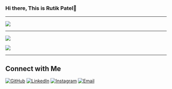 ### Hi there, This is Rutik Patel👋

<hr>
<!-- Most Used Languages -->
<a href="https://github.com/rutikkpatel/" >
  <img src="https://github-readme-stats.vercel.app/api/top-langs/?username=rutikkpatel&&show_icons=true&theme=radical" />
</a>

<hr>

<!-- Github Stats -->
<a href="https://github.com/rutikkpatel/" >
  <img src="https://github-readme-stats.vercel.app/api?username=rutikkpatel&theme=radical" />
</a>

<!-- Profile Views -->
[<img src="https://komarev.com/ghpvc/?username=rutikkpatel&label=Profile Views&color=d93a7c&style=flat" />](https://github.com/rutikkpatel)
<hr>

<!-- Connect With Me -->
<h2> Connect with Me </h2>
<a href="https://github.com/rutikkpatel"><img alt="GitHub" src="https://img.shields.io/badge/GitHub-Rutik%20K%20Patel-d93a7c?style=for-the-badge&logo=github"></a>
<a href="https://www.linkedin.com/in/rutikkpatel/"><img alt="LinkedIn" src="https://img.shields.io/badge/LinkedIn-Rutik%20K%20Patel-d93a7c?style=for-the-badge&logo=linkedin"></a>
<a href="https://www.instagram.com/rutvik__patel_20/"><img alt="Instagram" src="https://img.shields.io/badge/Instagram-rutvik__patel_20-d93a7c?style=for-the-badge&logo=instagram"></a>
<a href="mailto:rutikkpatel@gmail.com"><img alt="Email" src="https://img.shields.io/badge/Email-rutikkpatel@gmail.com-d93a7c?style=for-the-badge&logo=gmail"></a>



<!--
**rutikkpatel/RutikKPatel** is a ✨ _special_ ✨ repository because its `README.md` (this file) appears on your GitHub profile.

Here are some ideas to get you started:

- 🔭 I’m currently working on ...
- 🌱 I’m currently learning ...
- 👯 I’m looking to collaborate on ...
- 🤔 I’m looking for help with ...
- 💬 Ask me about ...
- 📫 How to reach me: ...
- 😄 Pronouns: ...
- ⚡ Fun fact: ...
-->
